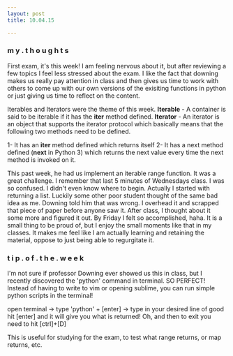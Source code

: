 ```yaml
---
layout: post
title: 10.04.15

---
```

<h3>m y . t h o u g h t s</h3>
First exam, it's this week! I am feeling nervous about it, but after reviewing a few topics I feel less stressed about the exam. I like the fact that downing makes us really pay attention in class and then gives us time to work with others to come up with our own versions of the exisiting functions in python or just giving us time to reflect on the content. 

Iterables and Iterators were the theme of this week. 
<b>Iterable</b> - A container is said to be iterable if it has the __iter__ method defined.
<b>Iterator</b> - An iterator is an object that supports the iterator protocol which basically means that the following two methods need to be defined.

1- It has an __iter__ method defined which returns itself
2- It has a next method defined (__next__ in Python 3) which returns the next value every time the next method is invoked on it.

This past week, he had us implement an iterable range function. It was a great challenge. I remember that last 5 minutes of Wednesdays class. I was so confused. I didn't even know where to begin. Actually I started with returning a list. Luckily some other poor student thought of the same bad idea as me. Downing told him that was wrong. I overhead it and scrapped that piece of paper before anyone saw it. After class, I thought about it some more and figured it out. By Friday I felt so accomplished, haha. It is a small thing to be proud of, but I enjoy the small moments like that in my classes. It makes me feel like I am actually learning and retaining the material, oppose to just being able to regurgitate it. 



<h3>t i p . o f . t h e . w e e k</h3>
I'm not sure if professor Downing ever showed us this in class, but I recently discovered the 'python' command in terminal. SO PERFECT! Instead of having to write to vim or opening sublime, you can run simple python scripts in the terminal! 

open terminal -> type 'python' + [enter] -> type in your desired line of good hit [enter] and it will give you what is returned! Oh, and then to exit you need to hit [ctrl]+[D]

This is useful for studying for the exam, to test what range returns, or map returns, etc. 
